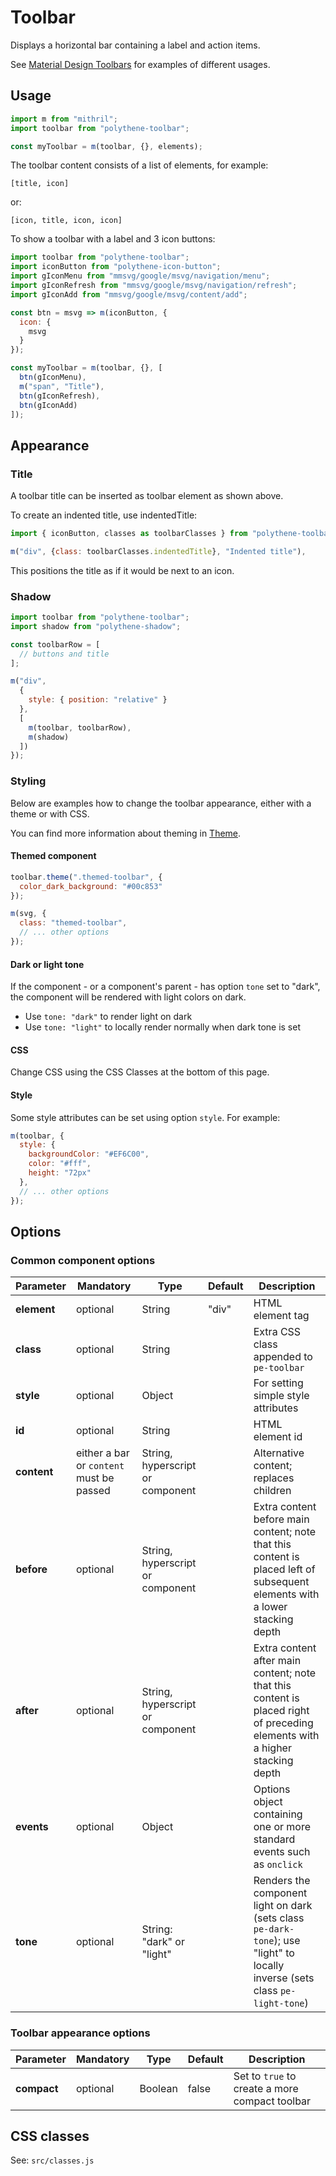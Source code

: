# Toolbar

Displays a horizontal bar containing a label and action items. 

See [Material Design Toolbars](https://material.io/guidelines/layout/structure.html#structure-toolbars) for examples of different usages.


## Usage

~~~javascript
import m from "mithril";
import toolbar from "polythene-toolbar";

const myToolbar = m(toolbar, {}, elements);
~~~

The toolbar content consists of a list of elements, for example:
~~~
[title, icon]
~~~
or:
~~~
[icon, title, icon, icon]
~~~

To show a toolbar with a label and 3 icon buttons:

~~~javascript
import toolbar from "polythene-toolbar";
import iconButton from "polythene-icon-button";
import gIconMenu from "mmsvg/google/msvg/navigation/menu";
import gIconRefresh from "mmsvg/google/msvg/navigation/refresh";
import gIconAdd from "mmsvg/google/msvg/content/add";

const btn = msvg => m(iconButton, {
  icon: {
    msvg
  }
});

const myToolbar = m(toolbar, {}, [
  btn(gIconMenu),
  m("span", "Title"),
  btn(gIconRefresh),
  btn(gIconAdd)
]);
~~~



## Appearance

### Title

A toolbar title can be inserted as toolbar element as shown above.

To create an indented title, use indentedTitle:

~~~javascript
import { iconButton, classes as toolbarClasses } from "polythene-toolbar";

m("div", {class: toolbarClasses.indentedTitle}, "Indented title"),
~~~

This positions the title as if it would be next to an icon.

### Shadow

~~~javascript
import toolbar from "polythene-toolbar";
import shadow from "polythene-shadow";

const toolbarRow = [
  // buttons and title
];

m("div",
  {
    style: { position: "relative" }
  },
  [
    m(toolbar, toolbarRow),
    m(shadow)
  ])
});
~~~

### Styling

Below are examples how to change the toolbar appearance, either with a theme or with CSS.

You can find more information about theming in [Theme](../polythene-theme).

#### Themed component

~~~javascript
toolbar.theme(".themed-toolbar", {
  color_dark_background: "#00c853"
});

m(svg, {
  class: "themed-toolbar",
  // ... other options
});
~~~

#### Dark or light tone

If the component - or a component's parent - has option `tone` set to "dark", the component will be rendered with light colors on dark. 

* Use `tone: "dark"` to render light on dark
* Use `tone: "light"` to locally render normally when dark tone is set

#### CSS

Change CSS using the CSS Classes at the bottom of this page.

#### Style

Some style attributes can be set using option `style`. For example:

~~~javascript
m(toolbar, {
  style: {
    backgroundColor: "#EF6C00",
    color: "#fff",
    height: "72px"
  },
  // ... other options
});
~~~



## Options

### Common component options

| **Parameter** |  **Mandatory** | **Type** | **Default** | **Description** |
| ------------- | -------------- | -------- | ----------- | --------------- |
| **element** | optional | String | "div" | HTML element tag |
| **class** | optional | String |  | Extra CSS class appended to `pe-toolbar` |
| **style**     | optional | Object |       | For setting simple style attributes |
| **id** | optional | String | | HTML element id |
| **content** | either a bar or `content` must be passed | String, hyperscript or component | | Alternative content; replaces children |
| **before** | optional | String, hyperscript or component | | Extra content before main content; note that this content is placed left of subsequent elements with a lower stacking depth |
| **after** | optional | String, hyperscript or component | | Extra content after main content; note that this content is placed right of preceding elements with a higher stacking depth |
| **events** | optional | Object | | Options object containing one or more standard events such as `onclick` |
| **tone**      | optional       | String: "dark" or "light" |  | Renders the component light on dark (sets class `pe-dark-tone`); use "light" to locally inverse (sets class `pe-light-tone`) |

### Toolbar appearance options

| **Parameter** |  **Mandatory** | **Type** | **Default** | **Description** |
| ------------- | -------------- | -------- | ----------- | --------------- |
| **compact** | optional | Boolean | false | Set to `true` to create a more compact toolbar |



## CSS classes

See: `src/classes.js`

